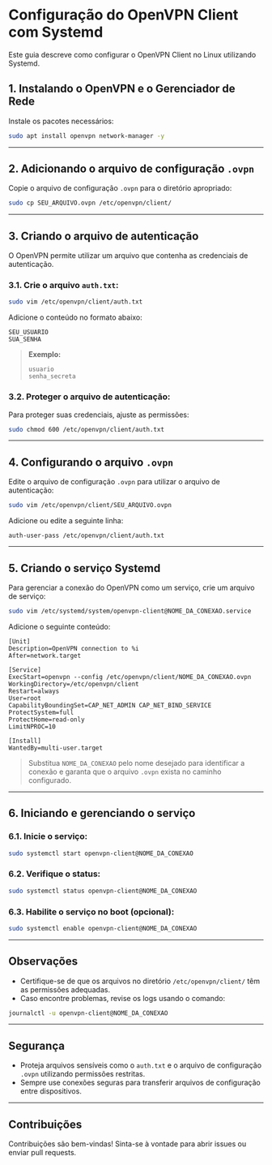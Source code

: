 
# Configuração do OpenVPN Client com Systemd

Este guia descreve como configurar o OpenVPN Client no Linux utilizando Systemd.




## 1. Instalando o OpenVPN e o Gerenciador de Rede

Instale os pacotes necessários:

```bash
sudo apt install openvpn network-manager -y
```

---

## 2. Adicionando o arquivo de configuração `.ovpn`

Copie o arquivo de configuração `.ovpn` para o diretório apropriado:

```bash
sudo cp SEU_ARQUIVO.ovpn /etc/openvpn/client/
```

---

## 3. Criando o arquivo de autenticação

O OpenVPN permite utilizar um arquivo que contenha as credenciais de autenticação.

### 3.1. Crie o arquivo `auth.txt`:

```bash
sudo vim /etc/openvpn/client/auth.txt
```

Adicione o conteúdo no formato abaixo:

```
SEU_USUARIO
SUA_SENHA
```

> **Exemplo:**
>
> ```
> usuario
> senha_secreta
> ```

### 3.2. Proteger o arquivo de autenticação:

Para proteger suas credenciais, ajuste as permissões:

```bash
sudo chmod 600 /etc/openvpn/client/auth.txt
```

---

## 4. Configurando o arquivo `.ovpn`

Edite o arquivo de configuração `.ovpn` para utilizar o arquivo de autenticação:

```bash
sudo vim /etc/openvpn/client/SEU_ARQUIVO.ovpn
```

Adicione ou edite a seguinte linha:

```ovpn
auth-user-pass /etc/openvpn/client/auth.txt
```

---

## 5. Criando o serviço Systemd

Para gerenciar a conexão do OpenVPN como um serviço, crie um arquivo de serviço:

```bash
sudo vim /etc/systemd/system/openvpn-client@NOME_DA_CONEXAO.service
```

Adicione o seguinte conteúdo:

```systemd
[Unit]
Description=OpenVPN connection to %i
After=network.target

[Service]
ExecStart=openvpn --config /etc/openvpn/client/NOME_DA_CONEXAO.ovpn
WorkingDirectory=/etc/openvpn/client
Restart=always
User=root
CapabilityBoundingSet=CAP_NET_ADMIN CAP_NET_BIND_SERVICE
ProtectSystem=full
ProtectHome=read-only
LimitNPROC=10

[Install]
WantedBy=multi-user.target
```

> Substitua `NOME_DA_CONEXAO` pelo nome desejado para identificar a conexão e garanta que o arquivo `.ovpn` exista no caminho configurado.

---

## 6. Iniciando e gerenciando o serviço

### 6.1. Inicie o serviço:

```bash
sudo systemctl start openvpn-client@NOME_DA_CONEXAO
```

### 6.2. Verifique o status:

```bash
sudo systemctl status openvpn-client@NOME_DA_CONEXAO
```

### 6.3. Habilite o serviço no boot (opcional):

```bash
sudo systemctl enable openvpn-client@NOME_DA_CONEXAO
```

---

## Observações

- Certifique-se de que os arquivos no diretório `/etc/openvpn/client/` têm as permissões adequadas.
- Caso encontre problemas, revise os logs usando o comando:

```bash
journalctl -u openvpn-client@NOME_DA_CONEXAO
```

---

## Segurança

- Proteja arquivos sensíveis como o `auth.txt` e o arquivo de configuração `.ovpn` utilizando permissões restritas.
- Sempre use conexões seguras para transferir arquivos de configuração entre dispositivos.

---

## Contribuições

Contribuições são bem-vindas! Sinta-se à vontade para abrir issues ou enviar pull requests.


